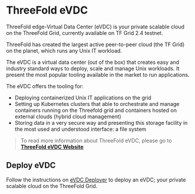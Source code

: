 # ThreeFold eVDC

ThreeFold edge-Virtual Data Center (eVDC) is your private scalable cloud on the ThreeFold Grid, currently available on TF Grid 2.4 testnet.

ThreeFold has created the largest active peer-to-peer cloud (the TF Grid) on the planet, which runs any Unix IT workload.

The eVDC is a virtual data center (out of the box) that creates easy and industry standard ways to deploy, scale and manage Unix workloads. It present the most popular tooling available in the market to run applications.

The eVDC offers the tooling for:

- Deploying containerized Unix IT applications on the grid
- Setting up Kubernetes clusters that able to orchestrate and manage containers running on the Threefold grid and containers hosted on external clouds (hybrid cloud management)
- Storing data in a very secure way and presenting this storage facility in the most used and understood interface: a file system

> To read more information about ThreeFold eVDC, please go to [__ThreeFold eVDC Website__](https://vdc.threefold.io)

## Deploy eVDC

Follow the instructions on [eVDC Deployer](evdc_deployer.md) to deploy an eVDC; your private scalable cloud on the ThreeFold Grid.
